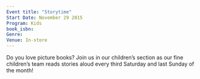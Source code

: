 ```yaml
---
Event title: "Storytime"
Start Date: November 29 2015
Program: Kids
book_isbn: 
Genre: 
Venue: In-store
---
```

Do you love picture books? Join us in our children’s section as our fine children’s team reads stories aloud every third Saturday and last Sunday of the month!